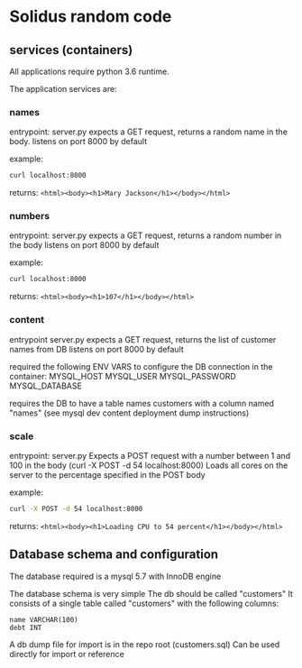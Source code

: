 # Solidus random code


## services (containers)
All applications require python 3.6 runtime.

The application services are:

### names
entrypoint: server.py
expects a GET request, returns a random name in the body.
listens on port 8000 by default

example:
```bash
curl localhost:8000
```

returns:
```<html><body><h1>Mary Jackson</h1></body></html>```

### numbers 

entrypoint: server.py
expects a GET request, returns a random number in the body
listens on port 8000 by default

example:
```bash
curl localhost:8000
```

returns:
```<html><body><h1>107</h1></body></html>```

### content
entrypoint server.py
expects a GET request, returns the list of customer names from DB
listens on port 8000 by default

required the following ENV VARS to configure the DB connection in the container:
MYSQL_HOST
MYSQL_USER
MYSQL_PASSWORD
MYSQL_DATABASE

requires the DB to have a table names customers with a column named "names" (see mysql dev content deployment dump instructions)

### scale
entrypoint: server.py
Expects a POST request with a number between 1 and 100 in the body (curl -X POST -d 54 localhost:8000)
Loads all cores on the server to the percentage specified in the POST body

example:
```bash
curl -X POST -d 54 localhost:8000
```

returns:
```<html><body><h1>Loading CPU to 54 percent</h1></body></html>```


## Database schema and configuration

The database required is a mysql 5.7 with InnoDB engine

The database schema is very simple
The db should be called "customers"
It consists of a single table called "customers" with the following columns:

	name VARCHAR(100)
	debt INT

A db dump file for import is in the repo root (customers.sql)
Can be used directly for import or reference



